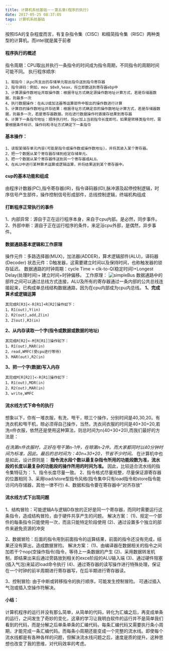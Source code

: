 ```yaml
---
title: 计算机系统基础－－第五章(程序的执行)
date: 2017-05-25 08:37:05
tags: 计算机系统基础
---
```

按照ISA的复杂程度而言，有复杂指令集（CISC）和精简指令集（RISC）两种类型的计算机。而intel就是属于前者
#### 程序执行的概述
指令周期：CPU取出并执行一条指令的时间成为指令周期，不同指令的周期时间可能不同。
执行程序顺序:
```
1、取指令：从pc所支出的存储单元取出指令送到指令寄存器
2、指令译码：例如，mov $0x0,%eax，将立即数送到寄存器ebp中
3、计算源操作数地址并取操作数：根据寻址方式确定源操作数地址计算方式，若是存储器数据，则最多一次
4、执行数据操作：在ALU或加法器等运算部件中取出的操作数进行计算
5、计算目的操作数地址并存结果：根据寻址方式确定目的操作数地址计算方式，若是存储器数据，则最多一次，若是寄存器数据，则在进行数据操作时直接存结果到寄存器
6、计算下一条指令地址：顺序执行时，将pc加上当前指令长度即可。如果是转移类指令时，需要根据条件标识、操作码和寻址方式确定下一条指令
```
#### 基本操作：
```
1、读取某储存单元内容(可能是指令或操作数或操作数地址)，并将其装入某个寄存器。
2、把一个数据从某个寄存器存储到给定存储单元。
3、把一个数据从某个寄存器传送到另一个寄存器或ALU。
4、在ALU中进行某种算术运算或逻辑运算，并将结果送到某个寄存器中。
```
#### cup的基本功能和组成
由程序计数器(PC),指令寄存器(IR)，指令译码器(ID),脉冲源及起停控制逻辑，时序信号产生部件，操作控制信号形成部件，总线控制逻辑，终端机构组成
#### 打断程序正常执行的事件
1、内部异常：源自于正在运行程序本身，来自于cpu内部。是必然，同步事件。
2、外部中断：源自于正在运行程序的条件，来足浴cpu外部，是偶然，异步事件。
#### 数据通路基本逻辑和工作原理
操作元件：多路选择器(MUX)，加法器(ADDER)，算术逻辑部件(ALU)，译码器(Decoder)
状态元件：D触发器，这需要建立时间以及保持时间，也称触发器的锁存延迟。
数据通路的时钟周期：cycle Time = clk-to-Q(稳定时间)+Longest Delay(处理时间)+ 建立时间+时钟偏移。
工作原理：
![simpleBus](simpleBus.jpg)
数据通路中的部件之间可以通过总线方式连接，ALU及所有的寄存器通过一条内部的公共总线连接起来，已构成单总线结构数据通路，因为在cpu内部成为cpu内总线。
**1、完成算术或逻辑运算**
```
其完成R[R3]<-R[R1]+R[R2]操作如下：
1、R1(out),Y(in)
2、R2(out),add,Z(in)
3、Z(out),R3(in)
```
**2、从内存读取一个字(指令或数据或数据的地址)**
```
其完成R[R2]<-M[R[R1]]操作如下：
1、R1(out),MAR(in)
2、read,WMFC(使cpu进行等待)
3、MAR(out),R2(in)
```
**3、把一个字(数据)写入内存**
```
其完成M[R[R2]]<-R[R1]操作如下：
1、R1(out),MDR(in)
2、R2(out),MAR(in)
3、write,WMFC
```
#### 流水线方式下命令的执行
想象以下，你有一堆衣服，有洗，甩干，晾三个操作，分别时间是40,30,20。有洗衣机和甩干机，晾必须得自己操作，当然，洗衣间衣服的时间是40+30+20,若洗n件衣服，依然还是使用这种算法，则总时间为n(40+30+20),而我们最好的方法是：

_在洗第n件衣服时，正好在甩干第n-1件，在晾第n-2件。而大家都同时以40分钟时间为标准，因此。最后的总时间为：40n+30+20，节省不少时间。_
在计算机中也是如此，设计原则是：
**指令流水段个数以最复杂指令所用的功能段数为准，流水段的长度以最复杂的功能段的操作所用的时间为准。**
因此，比较适合流水线的指令集特征为：
1、指令长度尽量一致。
2、指令格式尽量规整，尽量保证源寄存器的位置相同
3、采用load/store型指令风格(指令集中只有load指令和store指令能访问内存储器，其他一律不行)
4、数据和指令要在寄存器中“对齐存放”
#### 流水线方式下出现问题
1、结构冒险：可能逻辑A与逻辑D存放的正好是同一个寄存器，而同时需要运行这条指令，造成结构冒险，由于硬件共享产生的问题。
解决方案：
(1)、规定一个部件的每条指令只能使用一次，而且只能特定阶段使用
(2)、通过设置多个独立的部件来避免资源的冲突

2、数据冒险：后面的指令用到前面指令的运算结果，前面的指令还没有完成，结果还没有算出，造成数据冒险。
解决方案：
(1)、由编译器在数据相关的指令之间加若干个nop(空操作指令)指令，等待上一条数据的产生
(2)、采用数据转发机制，即结果出来后通过旁路放到相关的exce阶段的ALU输入端
(3)、通过硬件阻塞(插入气泡)来延迟load命令执行
(4)、通过寄存器的读写操作进行特殊处理，保证在一个时钟的前半周期进行寄存器写，在后半期进行寄存器读。

3、控制冒险:
由于中断或转移指令的执行顺序，可能发生控制冒险。
可通过插入气泡或插入空操作符解决。


#### 小结：
计算机程序的运行并没有那么简单，从简单的代码，转化为汇编之后，再变成单条的运行，之间发生了奇妙的变化，这章的学习让我明白软件的运行并不是简单我们看到的代码，而是分解之后单条单条的汇编代码，每条汇编代码又需要执行条小周期，才能完成一条汇编代码。而每条小周期还能变成一个完整的流水线。即使每个流水线都是有各种各样的问题，但解决流水线问题之后，速度是质的提升。这种思想也改变了我的思维，对代码效率的考虑。
